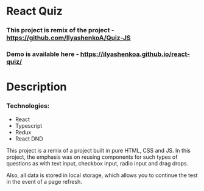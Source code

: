 # React Quiz
### This project is remix of the project - https://github.com/IlyashenkoA/Quiz-JS

### Demo is available here - https://ilyashenkoa.github.io/react-quiz/

# Description
### Technologies:
* React
* Typescript
* Redux
* React DND

This project is a remix of a project built in pure HTML, CSS and JS.
In this project, the emphasis was on reusing components for such types of questions as with text input, checkbox input, radio input and drag drops.

Also, all data is stored in local storage, which allows you to continue the test in the event of a page refresh.